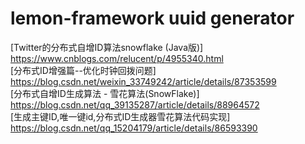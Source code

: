 # lemon-framework uuid generator

[Twitter的分布式自增ID算法snowflake (Java版)] https://www.cnblogs.com/relucent/p/4955340.html  
[分布式ID增强篇--优化时钟回拨问题] https://blog.csdn.net/weixin_33749242/article/details/87353599  
[分布式自增ID生成算法 - 雪花算法(SnowFlake)] https://blog.csdn.net/qq_39135287/article/details/88964572  
[生成主键ID,唯一键id,分布式ID生成器雪花算法代码实现] https://blog.csdn.net/qq_15204179/article/details/86593390  


